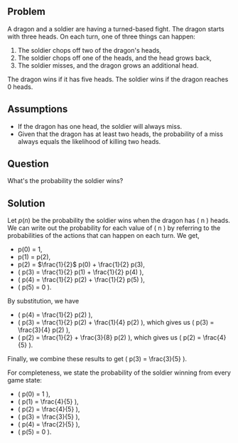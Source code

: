 ## Problem

A dragon and a soldier are having a turned-based fight. The dragon starts with three heads. On each turn, one of three things can happen:

1. The soldier chops off two of the dragon's heads,
2. The soldier chops off one of the heads, and the head grows back,
3. The soldier misses, and the dragon grows an additional head.

The dragon wins if it has five heads. The soldier wins if the dragon reaches 0 heads.

## Assumptions

- If the dragon has one head, the soldier will always miss.
- Given that the dragon has at least two heads, the probability of a miss always equals the likelihood of killing two heads.

## Question

What's the probability the soldier wins?

## Solution

Let $p(n)$ be the probability the soldier wins when the dragon has \( n \) heads. We can write out the probability for each value of \( n \) by referring to the probabilities of the actions that can happen on each turn. We get,

- p(0) = 1,
- p(1) = p(2),
- p(2) = $\frac{1}{2}$ p(0) + \frac{1}{2} p(3),
- \( p(3) = \frac{1}{2} p(1) + \frac{1}{2} p(4) \),
- \( p(4) = \frac{1}{2} p(2) + \frac{1}{2} p(5) \),
- \( p(5) = 0 \).

By substitution, we have

- \( p(4) =  \frac{1}{2} p(2) \),
- \( p(3) = \frac{1}{2} p(2) + \frac{1}{4} p(2) \), which gives us \( p(3) = \frac{3}{4} p(2) \),
- \( p(2) = \frac{1}{2} + \frac{3}{8} p(2) \), which gives us \( p(2) = \frac{4}{5} \).

Finally, we combine these results to get \( p(3) = \frac{3}{5} \).

For completeness, we state the probability of the soldier winning from every game state:

- \( p(0) = 1 \),
- \( p(1) = \frac{4}{5} \),
- \( p(2) = \frac{4}{5} \),
- \( p(3) = \frac{3}{5} \),
- \( p(4) = \frac{2}{5} \),
- \( p(5) = 0 \).
